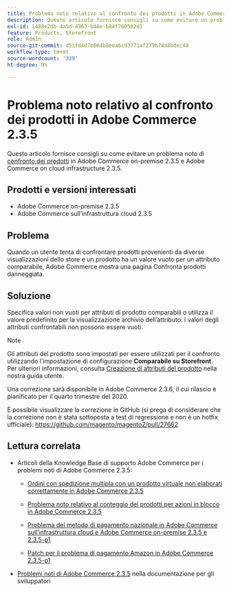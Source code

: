 ```yaml
---
title: Problema noto relativo al confronto dei prodotti in Adobe Commerce 2.3.5
description: Questo articolo fornisce consigli su come evitare un problema noto [di confronto dei prodotti](https://docs.magento.com/user-guide/marketing/product-compare.html) in Adobe Commerce on-premise 2.3.5 e Adobe Commerce on cloud infrastructure 2.3.5.
exl-id: 1488e2db-4a5d-4963-b48e-b84f760582d1
feature: Products, Storefront
role: Admin
source-git-commit: d51fd4d7b064b8eea6cd3771af279b74a8bdec48
workflow-type: tm+mt
source-wordcount: '339'
ht-degree: 0%

---
```


# Problema noto relativo al confronto dei prodotti in Adobe Commerce 2.3.5

Questo articolo fornisce consigli su come evitare un problema noto di [confronto dei prodotti](https://docs.magento.com/user-guide/marketing/product-compare.html) in Adobe Commerce on-premise 2.3.5 e Adobe Commerce on cloud infrastructure 2.3.5.

## Prodotti e versioni interessati

* Adobe Commerce on-premise 2.3.5
* Adobe Commerce sull’infrastruttura cloud 2.3.5

## Problema

Quando un utente tenta di confrontare prodotti provenienti da diverse visualizzazioni dello store e un prodotto ha un valore vuoto per un attributo comparabile, Adobe Commerce mostra una pagina Confronta prodotti danneggiata.

## Soluzione

Specifica valori non vuoti per attributi di prodotto comparabili o utilizza il valore predefinito per la visualizzazione archivio dell’attributo. I valori degli attributi confrontabili non possono essere vuoti.

>[!NOTE]
>
>Gli attributi del prodotto sono impostati per essere utilizzati per il confronto utilizzando l&#39;impostazione di configurazione **Comparabile su Storefront**. Per ulteriori informazioni, consulta [Creazione di attributi del prodotto](https://docs.magento.com/user-guide/stores/attribute-product-create.html#step-4-describe-the-storefront-properties) nella nostra guida utente.

Una correzione sarà disponibile in Adobe Commerce 2.3.6, il cui rilascio è pianificato per il quarto trimestre del 2020.

È possibile visualizzare la correzione in GitHub (si prega di considerare che la correzione non è stata sottoposta a test di regressione e non è un hotfix ufficiale): <https://github.com/magento/magento2/pull/27662>

## Lettura correlata

<ul><li>Articoli della Knowledge Base di supporto Adobe Commerce per i problemi noti di Adobe Commerce 2.3.5:<ul>
<li>
<p title="Ordini con spedizione multipla con un prodotto virtuale non elaborati correttamente in Adobe Commerce 2.3.5"><a href="/help/troubleshooting/miscellaneous/magento-2-3-5-known-issue-virtual-product-multi-ship-orders.md">Ordini con spedizione multipla con un prodotto virtuale non elaborati correttamente in Adobe Commerce 2.3.5</a></p>
</li>
<li><a href="/help/troubleshooting/miscellaneous/bulk-action-product-count-known-issue-in-magento-2-3-5.md">Problema noto relativo al conteggio dei prodotti per azioni in blocco in Adobe Commerce 2.3.5</a></li>
<li>
<p title="Problema del metodo di pagamento nazionale in Adobe Commerce sull’infrastruttura cloud e Adobe Commerce on-premise 2.3.5 e 2.3.5-p1"><a href="/help/troubleshooting/known-issues-patches-attached/magento-2-3-5-2-3-5-p1-patch-country-payment-issue.md">Problema del metodo di pagamento nazionale in Adobe Commerce sull’infrastruttura cloud e Adobe Commerce on-premise 2.3.5 e 2.3.5-p1</a></p>
</li>
<li>
<p title="Patch per il problema di pagamento Amazon in Adobe Commerce 2.3.5-p1"><a href="/help/troubleshooting/payments/patch-for-amazon-pay-checkout-issue-in-magento-2-3-5-p1.md">Patch per il problema di pagamento Amazon in Adobe Commerce 2.3.5-p1</a></p>
</li>
</ul>
</li><li><a href="https://devdocs.magento.com/guides/v2.3/release-notes/release-notes-2-3-5-commerce.html#known-issues">Problemi noti di Adobe Commerce 2.3.5</a> nella documentazione per gli sviluppatori</li></ul>
